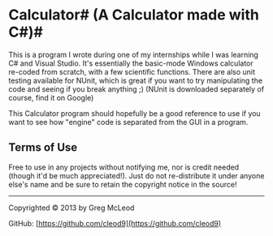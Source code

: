 # Calculator# (A Calculator made with C#)#

This is a program I wrote during one of my internships while I was learning C# and Visual Studio. It's essentially the basic-mode Windows calculator re-coded from scratch, with a few scientific functions. There are also unit testing available for NUnit, which is great if you want to try manipulating the code and seeing if you break anything ;) (NUnit is downloaded separately of course, find it on Google)

This Calculator program should hopefully be a good reference to use if you want to see how "engine" code is separated from the GUI in a program.


## Terms of Use ##

Free to use in any projects without notifying me, nor is credit needed (though it'd be much appreciated!). Just do not re-distribute it under anyone else's name and be sure to retain the copyright notice in the source!

 
----------

Copyrighted © 2013 by Greg McLeod

GitHub: [https://github.com/cleod9](https://github.com/cleod9)